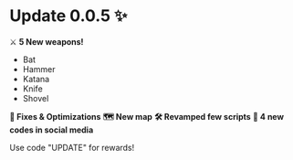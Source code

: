 # Update 0.0.5 ✨

⚔️ **5 New weapons!**
 - Bat
 - Hammer
 - Katana
 - Knife
 - Shovel

**💫 Fixes & Optimizations**
**🗺️ New map**
**🛠️ Revamped few scripts**
**🎁 4 new codes in social media**

Use code "UPDATE" for rewards!
